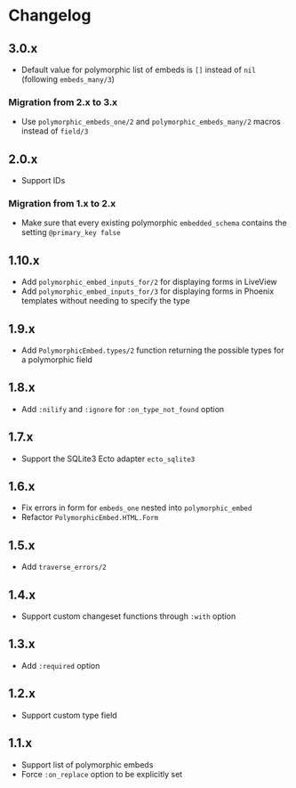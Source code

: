 # Changelog

## 3.0.x

  * Default value for polymorphic list of embeds is `[]` instead of `nil` (following `embeds_many/3`)

### Migration from 2.x to 3.x

  * Use `polymorphic_embeds_one/2` and `polymorphic_embeds_many/2` macros instead of `field/3`

## 2.0.x

  * Support IDs

### Migration from 1.x to 2.x

  * Make sure that every existing polymorphic `embedded_schema` contains the setting `@primary_key false`

## 1.10.x

  * Add `polymorphic_embed_inputs_for/2` for displaying forms in LiveView
  * Add `polymorphic_embed_inputs_for/3` for displaying forms in Phoenix templates without
    needing to specify the type

## 1.9.x

  * Add `PolymorphicEmbed.types/2` function returning the possible types for a polymorphic field

## 1.8.x

  * Add `:nilify` and `:ignore` for `:on_type_not_found` option

## 1.7.x

  * Support the SQLite3 Ecto adapter `ecto_sqlite3`

## 1.6.x

  * Fix errors in form for `embeds_one` nested into `polymorphic_embed`
  * Refactor `PolymorphicEmbed.HTML.Form`

## 1.5.x

  * Add `traverse_errors/2`

## 1.4.x

  * Support custom changeset functions through `:with` option

## 1.3.x

  * Add `:required` option

## 1.2.x

  * Support custom type field

## 1.1.x

  * Support list of polymorphic embeds
  * Force `:on_replace` option to be explicitly set
